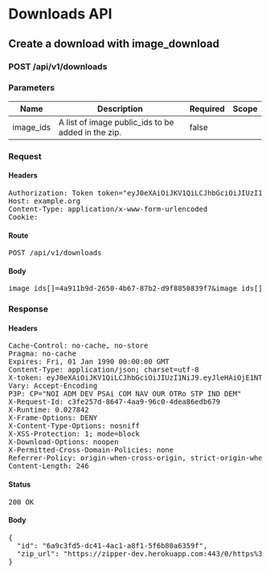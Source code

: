 # Downloads API

## Create a download with image_download

### POST /api/v1/downloads

### Parameters

| Name | Description | Required | Scope |
|------|-------------|----------|-------|
| image_ids | A list of image public_ids to be added in the zip. | false |  |

### Request

#### Headers

<pre>Authorization: Token token=&quot;eyJ0eXAiOiJKV1QiLCJhbGciOiJIUzI1NiJ9.eyJ1c2VyX2lkIjoiNTRkMzdhODMtMDQxZC00YWIwLWJjOTYtNzE2MmYzYzU3ZmM4IiwiYWJpbGl0aWVzIjp7IjAwMTAwMDAwMTIzQkI2NiI6eyJBY2Nlc3MiOnsiaW1hZ2VfbGlzdCI6dHJ1ZX19fSwiZG93bmxvYWQiOnRydWUsImlzcyI6Ijk3ZWZkMTE5LTU0NzAtNDIwMi05YjQyLTU2NzI3ZWU2NjgyMiJ9.Msem0FCLGFckNdjrz35LWwyNOgHAsFbvKcMtJ38A3VM&quot;
Host: example.org
Content-Type: application/x-www-form-urlencoded
Cookie: </pre>

#### Route

<pre>POST /api/v1/downloads</pre>

#### Body

<pre>image_ids[]=4a911b9d-2650-4b67-87b2-d9f8850839f7&image_ids[]=b79bd7d7-b620-45b1-b892-ceeb72e41643&image_ids[]=6401ee88-f189-44f7-87e1-ada46ab0348e&image_ids[]=f0195ce4-4b8d-472e-a333-c9bc2674233c&image_ids[]=68a7fd8a-bf47-4fc6-8a51-e30642f33afe</pre>

### Response

#### Headers

<pre>Cache-Control: no-cache, no-store
Pragma: no-cache
Expires: Fri, 01 Jan 1990 00:00:00 GMT
Content-Type: application/json; charset=utf-8
X-token: eyJ0eXAiOiJKV1QiLCJhbGciOiJIUzI1NiJ9.eyJleHAiOjE1NTQ3NTk1MjgsImlhdCI6MTU1NDc0NTEyOCwidXNlcl9pZCI6IjU0ZDM3YTgzLTA0MWQtNGFiMC1iYzk2LTcxNjJmM2M1N2ZjOCIsImlzcyI6Ijk3ZWZkMTE5LTU0NzAtNDIwMi05YjQyLTU2NzI3ZWU2NjgyMiIsImFiaWxpdGllcyI6eyIwMDEwMDAwMDEyM0JCNjYiOnsiQWNjZXNzIjp7ImltYWdlX2xpc3QiOnRydWV9fX0sImRvd25sb2FkIjp0cnVlfQ.80OD6FQtYedIlBfSfy3PL3eizElpJfhor8i4aJu8aG0
Vary: Accept-Encoding
P3P: CP=&quot;NOI ADM DEV PSAi COM NAV OUR OTRo STP IND DEM&quot;
X-Request-Id: c3fe257d-8647-4aa9-96c0-4dea86edb679
X-Runtime: 0.027842
X-Frame-Options: DENY
X-Content-Type-Options: nosniff
X-XSS-Protection: 1; mode=block
X-Download-Options: noopen
X-Permitted-Cross-Domain-Policies: none
Referrer-Policy: origin-when-cross-origin, strict-origin-when-cross-origin
Content-Length: 246</pre>

#### Status

<pre>200 OK</pre>

#### Body

<pre>{
  "id": "6a9c3fd5-dc41-4ac1-a8f1-5f6b80a6359f",
  "zip_url": "https://zipper-dev.herokuapp.com:443/0/https%3A%2F%2Flocalhost%3A5001%2Fapi%2Fv1%2Fdownloads%2F6a9c3fd5%2Ddc41%2D4ac1%2Da8f1%2D5f6b80a6359f%2Fzip%3Ftimestamp%3D1554674400/4ea695964/zip.zip"
}</pre>
